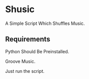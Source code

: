 # Shusic

A Simple Script Which Shuffles Music.

## Requirements

Python Should Be Preinstalled.

Groove Music.

Just run the script.
